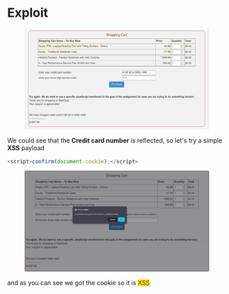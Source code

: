 # Exploit

<figure><img src="../../../.gitbook/assets/image (2).png" alt=""><figcaption></figcaption></figure>

We could see that the **Credit card number** is reflected, so let's try a simple **XSS** payload

```javascript
<script>confirm(document.cookie);</script>

```

<figure><img src="../../../.gitbook/assets/image.png" alt=""><figcaption></figcaption></figure>

and as you can see we got the cookie so it is <mark style="color:purple;">XSS</mark> &#x20;
